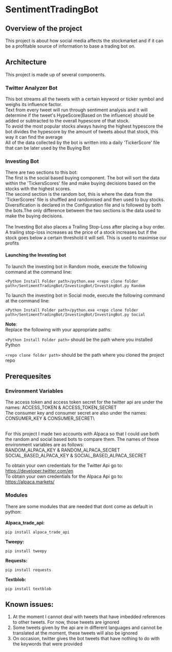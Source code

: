 # SentimentTradingBot
## Overview of the project
This project is about how social media affects the stockmarket and if it can be a profitable source of information to base a trading bot on.

## Architecture  
This project is made up of several components. 

### Twitter Analyzer Bot
This bot streams all the tweets with a certain keyword or ticker symbol and weighs its influence factor.\
Text from every tweet will run through sentiment analysis and it will determine if the tweet's HypeScore(Based on the influence) should be added or subtracted to the overall hypescore of that stock.\
To avoid the most popular stocks always having the highest hypescore the bot divides the hypescore by the amount of tweets about that stock, this way it can find the average\
All of the data collected by the bot is written into a daily 'TickerScore' file that can be later used by the Buying Bot


### Investing Bot
There are two sections to this bot: \
The first is the social based buying component. The bot will sort the data within the 'TickersScores' file and make buying decisions based on the stocks with the highest scores.\
The second section is the random bot, this is where the data from the 'TickerScores' file is shuffled and randomised and then used to buy stocks.\
Diversification is declared in the Configuration file and is followed by both the bots.The only difference between the two sections is the data used to make the buying decisions.
\
\
The Investing Bot also places a Trailing Stop-Loss after placing a buy order. A trailing stop-loss increases as the price of a stock increases but if the stock goes below a certain threshold it will sell. This is used to maximise our profits

#### Launching the Investing bot
To launch the investing bot in Random mode, execute the following command at the command line:
```
<Python Install Folder path>/python.exe <repo clone folder path>/SentimentTradingBot/InvestingBot/InvestingBot.py Random
```
To launch the investing bot in Social mode, execute the following command at the command line:

```
<Python Install Folder path>/python.exe <repo clone folder path>/SentimentTradingBot/InvestingBot/InvestingBot.py Social
```
**Note**: \
Replace the following with your appropriate paths:

```<Python Install Folder path>``` should be the path where you installed Python

```<repo clone folder path>``` should be the path where you cloned the project repo
## Prerequesites
### Environment Variables 
The access token and access token secret for the twitter api are under the names: ACCESS_TOKEN & ACCESS_TOKEN_SECRET\
The consumer key and consumer secret are also under the names: CONSUMER_KEY & CONSUMER_SECRET\

\
For this project I made two accounts with Alpaca so that I could use both the random and social based bots to compare them. The names of these environment variables are as follows:\
RANDOM_ALPACA_KEY & RANDOM_ALPACA_SECRET\
SOCIAL_BASED_ALPACA_KEY & SOCIAL_BASED_ALPACA_SECRET

To obtain your own credentials for the Twitter Api go to: <https://developer.twitter.com/en>\
To obtain your own credentials for the Alpaca Api go to: <https://alpaca.markets/>
### Modules
There are some modules that are needed that dont come as default in python:\
\
**Alpaca_trade_api:**
```
pip install alpaca_trade_api
```
**Tweepy:**
```
pip install tweepy
```
**Requests:**
```
pip install requests
```
**Textblob:**
```
pip install textblob
```
## Known issues:
1. At the moment I cannot deal with tweets that have imbedded references to other tweets. For now, those tweets are ignored
2. Some tweets given by the api are in different languages and cannot be translated at the moment, these tweets will also be ignored
3. On occasion, twitter gives the bot tweets that have nothing to do with the keywords that were provided

